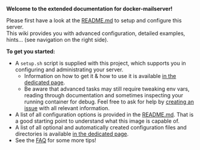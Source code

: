 **Welcome to the extended documentation for docker-mailserver!**

Please first have a look at the [README.md](https://github.com/tomav/docker-mailserver/blob/master/README.md) to setup and configure this server.  
This wiki provides you with advanced configuration, detailed examples, hints… (see navigation on the right side).

**To get you started:**

- A `setup.sh` script is supplied with this project, which supports you in configuring and administrating your server.
  - Information on how to get it & how to use it is available [in the dedicated page](https://github.com/tomav/docker-mailserver/wiki/Setup-docker-mailserver-using-the-script-setup.sh).
  - Be aware that advanced tasks may still require tweaking env vars, reading through documentation and sometimes inspecting your running container for debug. Feel free to ask for help by [creating an issue](https://github.com/tomav/docker-mailserver/issues) with all relevant information.
- A list of all configuration options is provided in the [README.md](https://github.com/tomav/docker-mailserver/blob/master/README.md). That is a good starting point to understand what this image is capable of.
- A list of all optional and automatically created configuration files and directories is available [in the dedicated page](https://github.com/tomav/docker-mailserver/wiki/List-of-optional-config-files-&-directories).
- See the [FAQ](https://github.com/tomav/docker-mailserver/wiki/FAQ-and-Tips) for some more tips!
